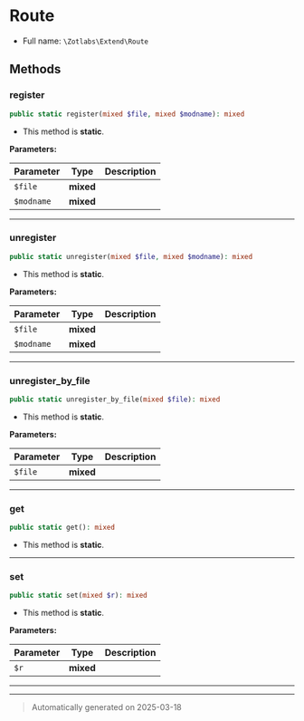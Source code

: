 
# Route





* Full name: `\Zotlabs\Extend\Route`




## Methods


### register



```php
public static register(mixed $file, mixed $modname): mixed
```



* This method is **static**.




**Parameters:**

| Parameter | Type | Description |
|-----------|------|-------------|
| `$file` | **mixed** |  |
| `$modname` | **mixed** |  |





***

### unregister



```php
public static unregister(mixed $file, mixed $modname): mixed
```



* This method is **static**.




**Parameters:**

| Parameter | Type | Description |
|-----------|------|-------------|
| `$file` | **mixed** |  |
| `$modname` | **mixed** |  |





***

### unregister_by_file



```php
public static unregister_by_file(mixed $file): mixed
```



* This method is **static**.




**Parameters:**

| Parameter | Type | Description |
|-----------|------|-------------|
| `$file` | **mixed** |  |





***

### get



```php
public static get(): mixed
```



* This method is **static**.








***

### set



```php
public static set(mixed $r): mixed
```



* This method is **static**.




**Parameters:**

| Parameter | Type | Description |
|-----------|------|-------------|
| `$r` | **mixed** |  |





***


***
> Automatically generated on 2025-03-18
